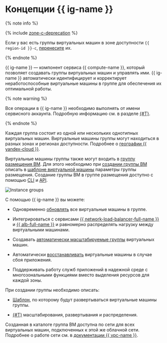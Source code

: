 # Концепции {{ ig-name }}

{% note info %}

{% include [zone-c-deprecation](../../../_includes/vpc/zone-c-deprecation.md) %}

Если у вас есть группы виртуальных машин в зоне доступности `{{ region-id }}-c`, [перенесите](../../operations/instance-groups/move-group.md) их.

{% endnote %}

{{ ig-name }} — компонент сервиса {{ compute-name }}, который позволяет создавать группы виртуальных машин и управлять ими.
{{ ig-name }} автоматически идентифицирует и корректирует неработоспособные виртуальные машины в группе для обеспечения их оптимальной работы.

{% note warning %}

Все операции в {{ ig-name }} необходимо выполнять от имени сервисного аккаунта. Подробную информацию см. в разделе [{#T}](access.md).

{% endnote %}

Каждая группа состоит из одной или нескольких однотипных виртуальных машин. Виртуальные машины группы могут находиться в разных зонах и регионах доступности. Подробнее о [географии {{ yandex-cloud }}](../../../overview/concepts/geo-scope.md).

Виртуальные машины группы также могут входить в [группу размещения ВМ](../placement-groups.md). Для этого необходимо при [создании группы ВМ](../../operations/placement-groups/create-ig-in-pg.md) описать в [шаблоне виртуальной машины](instance-template.md#instance-template) параметры группы размещения. Создание группы ВМ в группе размещения доступно с помощью [CLI](../../../cli/quickstart.md) и [API](../../api-ref/).

![Instance groups](../../../_assets/instance-groups/ig.svg "Instance groups")

С помощью {{ ig-name }} вы можете:

- Одновременно [обновлять](deploy/index.md) все виртуальные машины в группе.

- Интегрироваться с сервисами [{{ network-load-balancer-full-name }}](../../../network-load-balancer/concepts/index.md) и [{{ alb-full-name }}](../../../application-load-balancer/concepts/index.md) и равномерно распределять нагрузку между виртуальными машинами.

- Создавать [автоматически масштабируемые группы](scale.md#auto-scale) виртуальных машин.

- Автоматически [восстанавливать](autohealing.md) виртуальные машины в случае сбоя приложения.

- Поддерживать работу служб приложений в надежной среде с многозональными функциями вместо выделения ресурсов для каждой зоны.

При создании группы необходимо описать:

- [Шаблон](instance-template.md), по которому будут развертываться виртуальные машины группы.

- [{#T}](policies/index.md) масштабирования, развертывания и распределения.

Созданная в каталоге группа ВМ доступна по сети для всех виртуальных машин, подключенных к этой же облачной сети. Подробнее о работе сети см. в [документации {{ vpc-name }}](../../../vpc/).
